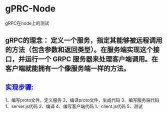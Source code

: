 # gPRC-Node
gRPC在node上的测试

gRPC的理念：
定义一个服务，指定其能够被远程调用的方法（包含参数和返回类型）。在服务端实现这个接口，并运行一个 GRPC 服务器来处理客户端调用。在客户端就能拥有一个像服务端一样的方法。
---

<h2><font color = "blue">实现步骤:</font></h2>
1、编写proto文件，定义服务
2、编译proto文件，生成代码
3、编写服务端代码
    1、server.js代码
    2、编译
4、编写客户端代码
    1、client.js代码
5、测试
